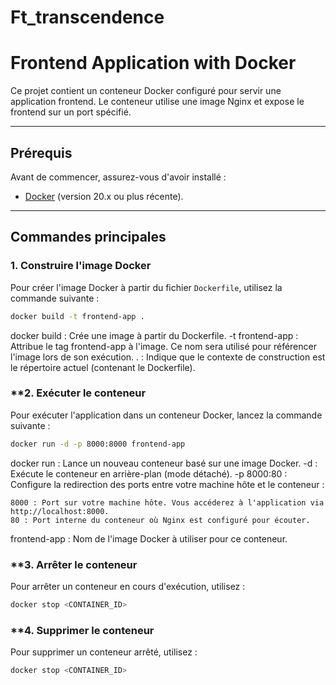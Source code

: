 # Ft_transcendence
# Frontend Application with Docker

Ce projet contient un conteneur Docker configuré pour servir une application frontend. Le conteneur utilise une image Nginx et expose le frontend sur un port spécifié.

---

## **Prérequis**
Avant de commencer, assurez-vous d'avoir installé :
- [Docker](https://www.docker.com/) (version 20.x ou plus récente).

---

## **Commandes principales**

### **1. Construire l'image Docker**
Pour créer l'image Docker à partir du fichier `Dockerfile`, utilisez la commande suivante :

```bash
docker build -t frontend-app .
```

docker build : Crée une image à partir du Dockerfile.
-t frontend-app : Attribue le tag frontend-app à l'image. Ce nom sera utilisé pour référencer l'image lors de son exécution.
. : Indique que le contexte de construction est le répertoire actuel (contenant le Dockerfile).

### **2. Exécuter le conteneur
Pour exécuter l'application dans un conteneur Docker, lancez la commande suivante :

```bash
docker run -d -p 8000:8000 frontend-app
```

docker run : Lance un nouveau conteneur basé sur une image Docker.
-d : Exécute le conteneur en arrière-plan (mode détaché).
-p 8000:80 : Configure la redirection des ports entre votre machine hôte et le conteneur :

    8000 : Port sur votre machine hôte. Vous accéderez à l'application via http://localhost:8000.
    80 : Port interne du conteneur où Nginx est configuré pour écouter.

frontend-app : Nom de l'image Docker à utiliser pour ce conteneur.

### **3. Arrêter le conteneur

Pour arrêter un conteneur en cours d'exécution, utilisez :
```bash
docker stop <CONTAINER_ID>
```

### **4. Supprimer le conteneur
Pour supprimer un conteneur arrêté, utilisez :
```bash
docker stop <CONTAINER_ID>
```
